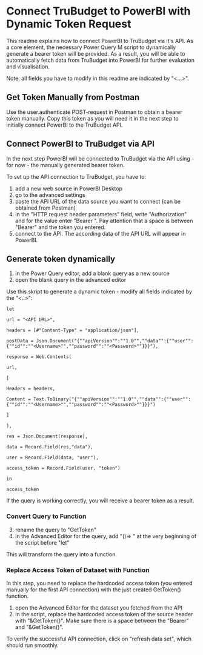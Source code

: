 # Connect TruBudget to PowerBI with Dynamic Token Request
This readme explains how to connect PowerBI to TruBudget via it's API. As a core element, the necessary Power Query M script to dynamically generate a bearer token will be provided. As a result, you will be able to automatically fetch data from TruBudget into PowerBI for further evaluation and visualisation.

Note: all fields you have to modify in this readme are indicated by "<...>". 

## Get Token Manually from Postman 
Use the user.authenticate POST-request in Postman to obtain a bearer token manually. Copy this token as you will need it in the next step to initially connect PowerBI to the TruBudget API. 

## Connect PowerBI to TruBudget via API
In the next step PowerBI will be connected to TruBudget via the API using - for now - the manually generated bearer token. 

To set up the API connection to TruBudget, you have to:
1) add a new web source in PowerBI Desktop
2) go to the advanced settings
3) paste the API URL of the data source you want to connect (can be obtained from Postman)
4) in the "HTTP request header parameters" field, write "Authorization" and for the value enter "Bearer <Token you have generate manually in Postman>". Pay attention that a space is between "Bearer" and the token you entered.
5) connect to the API. The according data of the API URL will appear in PowerBI. 

## Generate token dynamically

1) in the Power Query editor, add a blank query as a new source
2) open the blank query in the advanced editor

Use this skript to generate a dynamic token - modify all fields indicated by the "<..>": 

```
let

url = "<API URL>",

headers = [#"Content-Type" = "application/json"],

postData = Json.Document("{""apiVersion"":""1.0"",""data"":{""user"":{""id"":""<Username>"",""password"":""<Password>""}}}"),

response = Web.Contents(

url,

[

Headers = headers,

Content = Text.ToBinary("{""apiVersion"":""1.0"",""data"":{""user"":{""id"":""<Username>"",""password"":""<Password>""}}}")

]

),

res = Json.Document(response),

data = Record.Field(res,"data"),

user = Record.Field(data, "user"),

access_token = Record.Field(user, "token")

in

access_token

```

If the query is working correctly, you will receive a bearer token as a result.

### Convert Query to Function
3) rename the query to "GetToken"
4) in the Advanced Editor for the query, add "()=> " at the very beginning of the script before "let"

This will transform the query into a function.

### Replace Access Token of Dataset with Function 
In this step, you need to replace the hardcoded access token (you entered manually for the first API connection) with the just created GetToken() function.
1) open the Advanced Editor for the dataset you fetched from the API
2) in the script, replace the hardcoded access token of the source header with "&GetToken()". Make sure there is a space between the "Bearer" and "&GetToken()". 

To verify the successful API connection, click on "refresh data set", which should run smoothly. 

